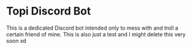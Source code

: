 # Topi Discord Bot
This is a dedicated Discord bot intended only to mess with and troll a certain friend of mine. This is also just a test and I might delete this very soon xd
